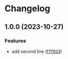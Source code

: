 # Changelog

## 1.0.0 (2023-10-27)


### Features

* add second line ([f111fd3](https://github.com/abetomoki0420/release-please-demo/commit/f111fd32c1e5cc3a4799bea6bec338c671465e38))
